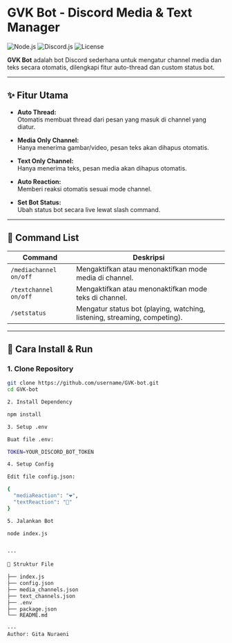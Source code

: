 # GVK Bot - Discord Media & Text Manager

![Node.js](https://img.shields.io/badge/Node.js-18.x-brightgreen)
![Discord.js](https://img.shields.io/badge/discord.js-v14-blue)
![License](https://img.shields.io/badge/license-MIT-yellow)

**GVK Bot** adalah bot Discord sederhana untuk mengatur channel media dan teks secara otomatis, dilengkapi fitur auto-thread dan custom status bot.

---

## ✨ Fitur Utama
- **Auto Thread:**  
  Otomatis membuat thread dari pesan yang masuk di channel yang diatur.
  
- **Media Only Channel:**  
  Hanya menerima gambar/video, pesan teks akan dihapus otomatis.

- **Text Only Channel:**  
  Hanya menerima teks, pesan media akan dihapus otomatis.

- **Auto Reaction:**  
  Memberi reaksi otomatis sesuai mode channel.

- **Set Bot Status:**  
  Ubah status bot secara live lewat slash command.

---

## 📜 Command List
| Command            | Deskripsi                                      |
|--------------------|-----------------------------------------------|
| `/mediachannel on/off` | Mengaktifkan atau menonaktifkan mode media di channel. |
| `/textchannel on/off`  | Mengaktifkan atau menonaktifkan mode teks di channel. |
| `/setstatus`          | Mengatur status bot (playing, watching, listening, streaming, competing). |

---

## 🔧 Cara Install & Run
### 1. Clone Repository
```bash
git clone https://github.com/username/GVK-bot.git
cd GVK-bot

2. Install Dependency

npm install

3. Setup .env

Buat file .env:

TOKEN=YOUR_DISCORD_BOT_TOKEN

4. Setup Config

Edit file config.json:

{
  "mediaReaction": "❤️",
  "textReaction": "💬"
}

5. Jalankan Bot

node index.js


---

📂 Struktur File

├── index.js
├── config.json
├── media_channels.json
├── text_channels.json
├── .env
├── package.json
└── README.md

---
Author: Gita Nuraeni
